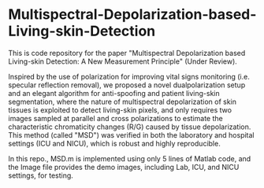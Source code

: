 # Multispectral-Depolarization-based-Living-skin-Detection

This is code repository for the paper "Multispectral Depolarization based Living-skin Detection: A New Measurement Principle" (Under Review).

Inspired by the use of polarization for improving vital signs monitoring (i.e. specular  reflection removal), we proposed a novel dualpolarization setup and an elegant algorithm for anti-spoofing and patient living-skin segmentation, where the nature of multispectral depolarization of skin tissues is exploited to detect living-skin pixels, and only requires two images sampled at parallel and cross polarizations to estimate the characteristic chromaticity changes (R/G) caused by tissue depolarization. This method (called "MSD") was verified in both the laboratory and hospital settings (ICU and NICU), which is robust and highly reproducible.

In this repo., MSD.m is implemented using only 5 lines of Matlab code, and the Image file provides the demo images, including Lab, ICU, and NICU settings, for testing.




